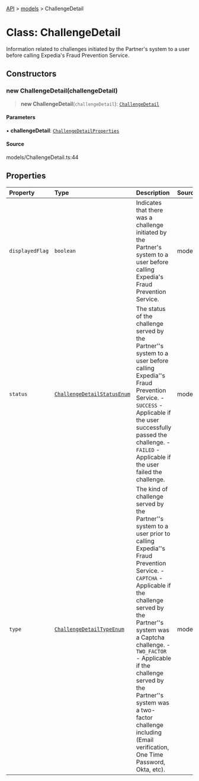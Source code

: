 [API](../../index.md) > [models](../index.md) > ChallengeDetail

# Class: ChallengeDetail

Information related to challenges initiated by the Partner\'s system to a user before calling Expedia\'s Fraud Prevention Service.

## Constructors

### new ChallengeDetail(challengeDetail)

> **new ChallengeDetail**(`challengeDetail`): [`ChallengeDetail`](ChallengeDetail.md)

#### Parameters

▪ **challengeDetail**: [`ChallengeDetailProperties`](../interfaces/ChallengeDetailProperties.md)

#### Source

models/ChallengeDetail.ts:44

## Properties

| Property | Type | Description | Source |
| :------ | :------ | :------ | :------ |
| `displayedFlag` | `boolean` | Indicates that there was a challenge initiated by the Partner\'s system to a user before calling Expedia\'s Fraud Prevention Service. | models/ChallengeDetail.ts:32 |
| `status` | [`ChallengeDetailStatusEnum`](../type-aliases/ChallengeDetailStatusEnum.md) | The status of the challenge served by the Partner\'\'s system to a user before calling Expedia\'\'s Fraud Prevention Service. - `SUCCESS` - Applicable if the user successfully passed the challenge. - `FAILED` - Applicable if the user failed the challenge. | models/ChallengeDetail.ts:42 |
| `type` | [`ChallengeDetailTypeEnum`](../type-aliases/ChallengeDetailTypeEnum.md) | The kind of challenge served by the Partner\'\'s system to a user prior to calling Expedia\'\'s Fraud Prevention Service. - `CAPTCHA` - Applicable if the challenge served by the Partner\'\'s system was a Captcha challenge. - `TWO_FACTOR` - Applicable if the challenge served by the Partner\'\'s system was a two-factor challenge including (Email verification, One Time Password, Okta, etc). | models/ChallengeDetail.ts:37 |
